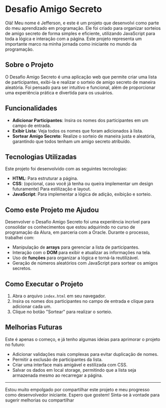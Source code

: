 # Desafio Amigo Secreto

Olá! Meu nome é Jefferson, e este é um projeto que desenvolvi como parte do meu aprendizado em programação. Ele foi criado para organizar sorteios de amigo secreto de forma simples e eficiente, utilizando JavaScript para toda a lógica e interação com a página. Este projeto representa um importante marco na minha jornada como iniciante no mundo da programação.

## Sobre o Projeto

O Desafio Amigo Secreto é uma aplicação web que permite criar uma lista de participantes, exibi-la e realizar o sorteio de amigo secreto de maneira aleatória. Foi pensado para ser intuitivo e funcional, além de proporcionar uma experiência prática e divertida para os usuários.

## Funcionalidades

- **Adicionar Participantes**: Insira os nomes dos participantes em um campo de entrada.
- **Exibir Lista**: Veja todos os nomes que foram adicionados à lista.
- **Sortear Amigo Secreto**: Realize o sorteio de maneira justa e aleatória, garantindo que todos tenham um amigo secreto atribuído.

## Tecnologias Utilizadas

Este projeto foi desenvolvido com as seguintes tecnologias:
- **HTML**: Para estruturar a página.
- **CSS**: (opcional, caso você já tenha ou queira implementar um design futuramente) Para estilização e layout.
- **JavaScript**: Para implementar a lógica de adição, exibição e sorteio.

## Como este Projeto me Ajudou

Desenvolver o Desafio Amigo Secreto foi uma experiência incrível para consolidar os conhecimentos que estou adquirindo no curso de programação da Alura, em parceria com a Oracle. Durante o processo, trabalhei com:
- Manipulação de **arrays** para gerenciar a lista de participantes.
- Interação com o **DOM** para exibir e atualizar as informações na tela.
- Uso de **funções** para organizar a lógica e torná-la reutilizável.
- Geração de números aleatórios com JavaScript para sortear os amigos secretos.

## Como Executar o Projeto

1. Abra o arquivo `index.html` em seu navegador.
2. Insira os nomes dos participantes no campo de entrada e clique para adicionar cada um.
3. Clique no botão "Sortear" para realizar o sorteio.

## Melhorias Futuras

Este é apenas o começo, e já tenho algumas ideias para aprimorar o projeto no futuro:
- Adicionar validações mais complexas para evitar duplicação de nomes.
- Permitir a exclusão de participantes da lista.
- Criar uma interface mais amigável e estilizada com CSS.
- Salvar os dados em local storage, permitindo que a lista seja armazenada mesmo ao recarregar a página.

---

Estou muito empolgado por compartilhar este projeto e meu progresso como desenvolvedor iniciante. Espero que gostem! Sinta-se à vontade para sugerir melhorias ou compartilhar

